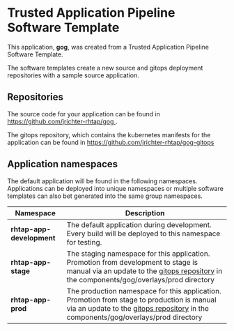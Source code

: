 # Trusted Application Pipeline Software Template

This application, **gog**, was created from a Trusted Application Pipeline Software Template.

The software templates create a new source and gitops deployment repositories with a sample source application. 

## Repositories

The source code for your application can be found in [https://github.com/jrichter-rhtap/gog ](https://github.com/jrichter-rhtap/gog ).
 
The gitops repository, which contains the kubernetes manifests for the application can be found in 
[https://github.com/jrichter-rhtap/gog-gitops ](https://github.com/jrichter-rhtap/gog-gitops ) 

## Application namespaces 

The default application will be found in the following namespaces. Applications can be deployed into unique namespaces or multiple software templates can also bet generated into the same group namespaces.  

|  Namespace   |  Description   |  
| -------- | -------- |   
| **rhtap-app-development** | The default application during development. Every build will be deployed to this namespace for testing. | 
| **rhtap-app-stage** | The staging namespace for this application. Promotion from development to stage is manual via an update to the [gitops repository](https://github.com/jrichter-rhtap/gog-gitops ) in the components/gog/overlays/prod directory |  
| **rhtap-app-prod** | The production namespace for this application. Promotion from stage to production is manual via an update to the [gitops repository](https://github.com/jrichter-rhtap/gog-gitops ) in the components/gog/overlays/prod directory | 
